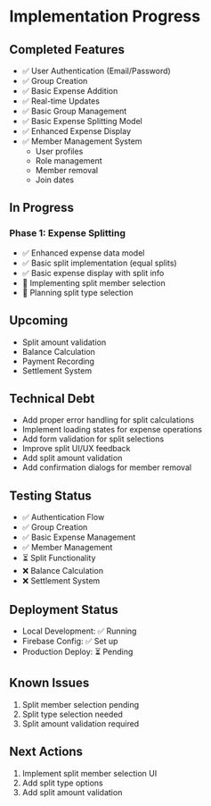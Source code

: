 # Implementation Progress

## Completed Features
- ✅ User Authentication (Email/Password)
- ✅ Group Creation
- ✅ Basic Expense Addition
- ✅ Real-time Updates
- ✅ Basic Group Management
- ✅ Basic Expense Splitting Model
- ✅ Enhanced Expense Display
- ✅ Member Management System
  - User profiles
  - Role management
  - Member removal
  - Join dates

## In Progress
### Phase 1: Expense Splitting
- ✅ Enhanced expense data model
- ✅ Basic split implementation (equal splits)
- ✅ Basic expense display with split info
- 🔄 Implementing split member selection
- 📝 Planning split type selection

## Upcoming
- Split amount validation
- Balance Calculation
- Payment Recording
- Settlement System

## Technical Debt
- Add proper error handling for split calculations
- Implement loading states for expense operations
- Add form validation for split selections
- Improve split UI/UX feedback
- Add split amount validation
- Add confirmation dialogs for member removal

## Testing Status
- ✅ Authentication Flow
- ✅ Group Creation
- ✅ Basic Expense Management
- ✅ Member Management
- ⏳ Split Functionality
- ❌ Balance Calculation
- ❌ Settlement System

## Deployment Status
- Local Development: ✅ Running
- Firebase Config: ✅ Set up
- Production Deploy: ⏳ Pending

## Known Issues
1. Split member selection pending
2. Split type selection needed
3. Split amount validation required

## Next Actions
1. Implement split member selection UI
2. Add split type options
3. Add split amount validation 
